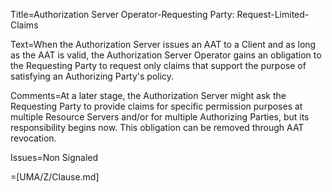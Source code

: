 Title=Authorization Server Operator-Requesting Party: Request-Limited-Claims

Text=When the Authorization Server issues an AAT to a Client and as long as the AAT is valid, the Authorization Server Operator gains an obligation to the Requesting Party to request only claims that support the purpose of satisfying an Authorizing Party's policy.

Comments=At a later stage, the Authorization Server might ask the Requesting Party to provide claims for specific permission purposes at multiple Resource Servers and/or for multiple Authorizing Parties, but its responsibility begins now. This obligation can be removed through AAT revocation.

Issues=Non Signaled

=[UMA/Z/Clause.md]
